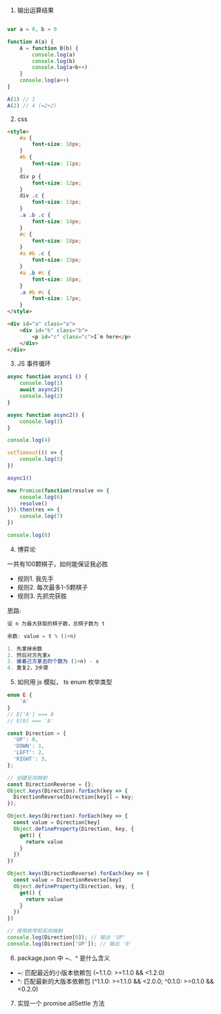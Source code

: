 1. 输出运算结果

```js

var a = 0, b = 0

function A(a) {
    A = function B(b) {
        console.log(a)
        console.log(b)
        console.log(a+b++)
    }
    console.log(a++)
}

A(1) // 1
A(2) // 4 (=2+2)

```

2. css

```html
<style>
    #a {
        font-size: 10px;
    }
    #b {
        font-size: 11px;
    }
    div p {
        font-size: 12px;
    }
    div .c {
        font-size: 13px;
    }
    .a .b .c {
        font-size: 14px;
    }
    #c {
        font-size: 18px;
    }
    #a #b .c {
        font-size: 15px;
    }
    #a .b #c {
        font-size: 16px;
    }
    .a #b #c {
        font-size: 17px;
    }
</style>

<div id="a" class="a">
    <div id="b" class="b">
        <p id="c" class="c">I`m here</p>
    </div>
</div>
```

3. JS 事件循环

```js
async function async1 () {
    console.log(1)
    await async2()
    console.log(2)
}

async function async2() {
    console.log(3)
}

console.log(4)

setTimeout(() => {
    console.log(5)
})

async1()

new Promise(function(resolve => {
    console.log(6)
    resolve()
})).then(res => {
    console.log(7)
})

console.log(8)
```

4. 博弈论

一共有100颗棋子，如何能保证我必胜

- 规则1. 我先手
- 规则2. 每次最多1-5颗棋子
- 规则3. 先抓完获胜

思路:

```js
设 n 为最大获取的棋子数，总棋子数为 t

余数: value = t % (1+n)

1. 先拿掉余数
2. 然后对方先拿x
3. 接着己方拿去的个数为 (1+n) - x
4. 重复2，3步骤
```

5. 如何用 js 模拟， ts enum 枚举类型

```ts
enum E {
    'A'
}
// E['A'] === 0
// E[0] === 'A'
```

```js
const Direction = {
  'UP': 0,
  'DOWN': 1,
  'LEFT': 2,
  'RIGHT': 3,
};

// 创建反向映射
const DirectionReverse = {};
Object.keys(Direction).forEach(key => {
  DirectionReverse[Direction[key]] = key;
});

Object.keys(Direction).forEach(key => {
  const value = Direction[key]
  Object.defineProperty(Direction, key, {
    get() {
      return value
    }
  })
})

Object.keys(DirectionReverse).forEach(key => {
  const value = DirectionReverse[key]
  Object.defineProperty(Direction, key, {
    get() {
      return value
    }
  })
})

// 使用枚举和反向映射
console.log(Direction[0]); // 输出 'UP'
console.log(Direction['UP']); // 输出 '0'
```

6. package.json 中 ~、^ 是什么含义

- ~: 匹配最近的小版本依赖包	(~1.1.0: >=1.1.0 && <1.2.0)
- ^: 匹配最新的大版本依赖包	(^1.1.0: >=1.1.0 && <2.0.0; ^0.1.0: >=0.1.0 && <0.2.0)


7. 实现一个 promise.allSettle 方法
